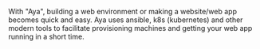 With "Aya", building a web environment or making a website/web app becomes quick and easy. Aya uses ansible, k8s (kubernetes) and other modern tools to facilitate provisioning machines and getting your web app running in a short time.
